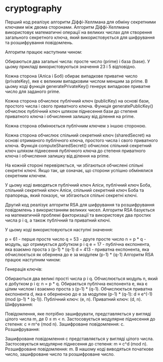 # cryptography
Перший код реалізує алгоритм Діффі-Хеллмана для обміну секретними ключами між двома сторонами. Алгоритм Діффі-Хеллмана використовує математичні операції на великих числах для створення загального секретного ключа, який використовується для шифрування та розшифрування повідомлень.

Алгоритм працює наступним чином:

Обираються два загальні числа: просте число (prime) і база (base). У цьому прикладі використовуються значення 23 і 5 відповідно.

Кожна сторона (Аліса і Боб) обирає випадкове приватне число (privateKey), яке є великим випадковим числом меншим за prime. В цьому коді функція generatePrivateKey() генерує випадкове приватне число для заданого prime.

Кожна сторона обчислює публічний ключ (publicKey) на основі бази, простого числа і свого приватного ключа. Функція generatePublicKey() обчислює публічний ключ шляхом піднесення бази до степеня приватного ключа і обчислення залишку від ділення на prime.

Кожна сторона обмінюється публічним ключем з іншою стороною.

Кожна сторона обчислює спільний секретний ключ (sharedSecret) на основі отриманого публічного ключа, простого числа і свого приватного ключа. Функція computeSharedSecret() обчислює спільний секретний ключ шляхом піднесення публічного ключа до степеня приватного ключа і обчислення залишку від ділення на prime.

На кожній стороні перевіряється, чи збігаються обчислені спільні секретні ключі. Якщо так, це означає, що сторони успішно обмінялися секретним ключем.

У цьому коді виводяться публічний ключ Аліси, публічний ключ Боба, спільний секретний ключ Аліси, спільний секретний ключ Боба та прапорець, який показує, чи збігаються спільні секретні ключі.

Другий код реалізує алгоритм RSA для шифрування та розшифрування повідомлень з використанням великих чисел. Алгоритм RSA базується на математичній проблемі факторизації та використовує два простих числа p і q, а також публічний та приватний ключі.

У цьому коді використовуються наступні значення:

p = 61 - перше просте число
q = 53 - друге просте число
n = p * q - модуль, що отримується добутком p і q
e = 17 - публічна експонента, яка взаємно проста з (p-1) * (q-1)
d = 413 - приватна експонента, яка обчислюється як обернена до e за модулем (p-1) * (q-1)
Алгоритм RSA працює наступним чином:

Генерація ключів:

Обираються два великі прості числа p і q.
Обчислюється модуль n, який є добутком p і q: n = p * q.
Обирається публічна експонента e, яка є цілим числом і взаємно проста з (p-1) * (q-1).
Обчислюється приватна експонента d, яка є оберненою до e за модулем (p-1) * (q-1): d ≡ e^(-1) (mod (p-1) * (q-1)).
Публічний ключ: (e, n).
Приватний ключ: (d, n).
Шифрування:

Повідомлення, яке потрібно зашифрувати, представляється у вигляді цілого числа m, де 0 ≤ m < n.
Застосовується модулярне піднесення до степеня: c ≡ m^e (mod n).
Зашифроване повідомлення: c.
Розшифрування:

Зашифроване повідомлення c представляється у вигляді цілого числа.
Застосовується модулярне піднесення до степеня: m ≡ c^d (mod n).
Розшифроване повідомлення: m.
В нашому коді виводяться початкове число, зашифроване число та розшифроване число.





